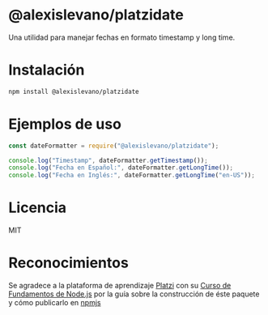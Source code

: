 # @alexislevano/platzidate

Una utilidad para manejar fechas en formato timestamp y long time.

# Instalación

```bash
npm install @alexislevano/platzidate
```

# Ejemplos de uso

```javascript
const dateFormatter = require("@alexislevano/platzidate");

console.log("Timestamp", dateFormatter.getTimestamp());
console.log("Fecha en Español:", dateFormatter.getLongTime());
console.log("Fecha en Inglés:", dateFormatter.getLongTime("en-US"));
```

# Licencia

MIT

# Reconocimientos

Se agradece a la plataforma de aprendizaje [Platzi](https://platzi.com/) con su [Curso de Fundamentos de Node.js](https://platzi.com/cursos/nodejs/) por la guía sobre la construcción de éste paquete y cómo publicarlo en [npmjs](https://www.npmjs.com/)
